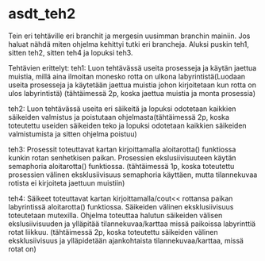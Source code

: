 # asdt_teh2
Tein eri tehtäville eri branchit ja mergesin uusimman branchin mainiin. Jos haluat nähdä miten ohjelma kehittyi tutki eri brancheja. Aluksi puskin teh1, sitten teh2, sitten teh4 ja lopuksi teh3.  

Tehtävien erittelyt:
  teh1:
Luon tehtävässä useita prosesseja ja käytän jaettua muistia, millä aina ilmoitan monesko rotta on ulkona labyrintistä(Luodaan useita prosesseja ja käytetään jaettua muistia johon kirjoitetaan kun rotta on ulos labyrintistä) (tähtäimessä 2p, koska jaettua muistia ja monta prosessia)
  
  teh2:
Luon tehtävässä useita eri säikeitä ja lopuksi odotetaan kaikkien säikeiden valmistus ja poistutaan ohjelmasta(tähtäimessä 2p, koska toteutettu useiden säikeiden teko ja lopuksi odotetaan kaikkien säikeiden valmistumista ja sitten ohjelma poistuu)
  
  teh3:
Prosessit toteuttavat kartan kirjoittamalla aloitarotta() funktiossa kunkin rotan senhetkisen paikan. Prosessien ekslusiivisuuteen käytän semaphoria aloitarotta() funktiossa. (tähtäimessä 1p, koska toteutettu prosessien välinen eksklusiivisuus semaphoria käyttäen, mutta tilannekuvaa rotista ei kirjoiteta jaettuun muistiin)
  
  teh4:
Säikeet toteuttavat kartan kirjoittamalla/cout<< rottansa paikan labyrintissä aloitarotta() funktiossa. Säikeiden välinen eksklusiivisuus toteutetaan mutexilla. Ohjelma toteuttaa halutun säikeiden välisen ekslusiivisuuden ja ylläpitää tilannekuvaa/karttaa missä paikoissa labyrinttiä rotat liikkuu. (tähtäimessä 2p, koska toteutettu säikeiden välinen eksklusiivisuus ja ylläpidetään ajankohtaista tilannekuvaa/karttaa, missä rotat on)     
  

